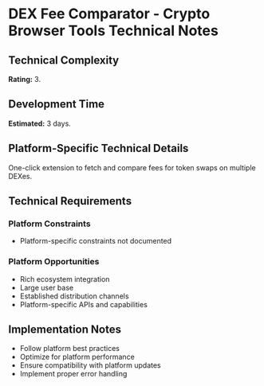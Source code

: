 # DEX Fee Comparator - Crypto Browser Tools Technical Notes

## Technical Complexity
**Rating:** 3.

## Development Time
**Estimated:** 3 days.

## Platform-Specific Technical Details
One-click extension to fetch and compare fees for token swaps on multiple DEXes.

## Technical Requirements

### Platform Constraints
- Platform-specific constraints not documented

### Platform Opportunities
- Rich ecosystem integration
- Large user base
- Established distribution channels
- Platform-specific APIs and capabilities

## Implementation Notes
- Follow platform best practices
- Optimize for platform performance
- Ensure compatibility with platform updates
- Implement proper error handling
